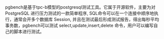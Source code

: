 

pgbench是基于tpc-b模型的postgresql测试工具。它属于开源软件，主要为对 PostgreSQL 进行压力测试的一款简单程序, SQL命令可以在一个连接中顺序地执行，通常会开多个数据库 Session, 并且在测试最后形成测试报告，得出每秒平均事务数，pgbench可以测试 select,update,insert,delete 命令，用户可以编写自己的脚本进行测试。

